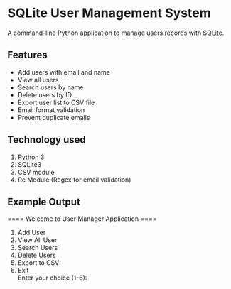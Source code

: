 
# SQLite User Management System 

A command-line Python application to manage users records with SQLite.

## Features 

- Add users with email and name
- View all users
- Search users by name
- Delete users by ID
- Export user list to CSV file
- Email format validation
- Prevent duplicate emails

## Technology used
1. Python 3
2. SQLite3
3. CSV module
4. Re Module (Regex for email validation)

## Example Output 
==== Welcome to User Manager Application ====
1. Add User
2. View All User
3. Search Users
4. Delete Users
5. Export to CSV
6. Exit  
Enter your choice (1-6):